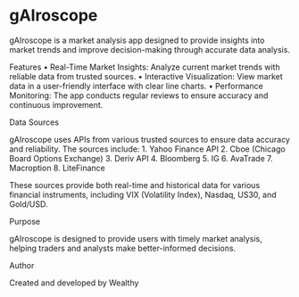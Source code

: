 # gAIroscope
gAIroscope is a market analysis app designed to provide insights into market trends and improve decision-making through accurate data analysis.

Features • Real-Time Market Insights: Analyze current market trends with reliable data from trusted sources. • Interactive Visualization: View market data in a user-friendly interface with clear line charts. • Performance Monitoring: The app conducts regular reviews to ensure accuracy and continuous improvement.

Data Sources

gAIroscope uses APIs from various trusted sources to ensure data accuracy and reliability. The sources include: 1. Yahoo Finance API 2. Cboe (Chicago Board Options Exchange) 3. Deriv API 4. Bloomberg 5. IG 6. AvaTrade 7. Macroption 8. LiteFinance

These sources provide both real-time and historical data for various financial instruments, including VIX (Volatility Index), Nasdaq, US30, and Gold/USD.

Purpose

gAIroscope is designed to provide users with timely market analysis, helping traders and analysts make better-informed decisions.

Author

Created and developed by Wealthy 
